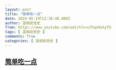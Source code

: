 ```yaml
---
layout: post
title: "简单吃一点"
date: 2024-06-19T12:38:48.000Z
author: 温相说党史
from: https://www.youtube.com/watch?v=u7hqe9zkyTU
tags: [ 温相说党史 ]
comments: True
categories: [ 温相说党史 ]
---
```

<!--1718800728000-->
[简单吃一点](https://www.youtube.com/watch?v=u7hqe9zkyTU)
------

<div>

</div>
